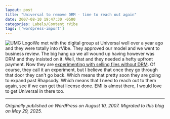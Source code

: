 ```yaml
---
layout: post
title: "Universal to remove DRM - time to reach out again"
date: 2007-08-10 19:47:30 -0500
categories: Labels/Content rVibe
tags: ['wordpress-import']
---
```


![UMG Logo](http://meansofproduction.wordpress.com/wp-content/uploads/2007/01/umglogo.thumbnail.gif)We met with the digital group at Universal well over a year ago and they were totally into rVibe. They approved our model and we went to business review. The big hang up we all wound up having however was DRM and they insisted on it. Well, that and they needed a hefty upfront payment. Now they are [experimenting with selling files without DRM](http://www.dmwmedia.com/news/2007/08/10/universal-to-test-sale-of-drm-free-tracks-everywhere-but-itunes). Of course, they call it an experiment, but I believe that once they go through that door they can't go back. Which means that pretty soon they are going to expand past Rhapsody. Which means that I need to reach out to them again, see if we can get that license done. EMI is almost there, I would love to get Universal in there too.

---

*Originally published on WordPress on August 10, 2007. Migrated to this blog on May 29, 2025.*
